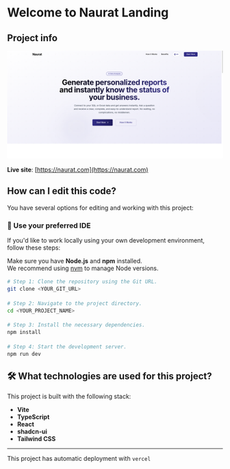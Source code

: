 # Welcome to Naurat Landing

## Project info

![Naurat Landing](./public/preview.png)

**Live site**: [https://naurat.com](https://naurat.com)

## How can I edit this code?

You have several options for editing and working with this project:

### 🔧 Use your preferred IDE

If you'd like to work locally using your own development environment, follow these steps:

Make sure you have **Node.js** and **npm** installed.  
We recommend using [nvm](https://github.com/nvm-sh/nvm#installing-and-updating) to manage Node versions.

```sh
# Step 1: Clone the repository using the Git URL.
git clone <YOUR_GIT_URL>

# Step 2: Navigate to the project directory.
cd <YOUR_PROJECT_NAME>

# Step 3: Install the necessary dependencies.
npm install

# Step 4: Start the development server.
npm run dev
```


## 🛠️ What technologies are used for this project?

This project is built with the following stack:

- **Vite**
- **TypeScript**
- **React**
- **shadcn-ui**
- **Tailwind CSS**

---

This project has automatic deployment with `vercel`